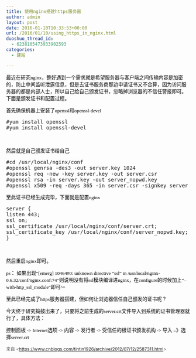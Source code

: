 ```yaml
---
title: 使用nginx搭建https服务器
author: admin
layout: post
date: 2016-01-10T10:33:53+00:00
url: /2016/01/10/using_https_in_nginx.html
duoshuo_thread_id:
  - 6238105473933902593
categories:
  - 建站

---
```

<span style="color: black; font-size: 10pt;"><span style="font-family: 微软雅黑;">最近在研究</span><span style="font-family: Verdana;">nginx</span><span style="font-family: 微软雅黑;">，整好遇到一个需求就是希望服务器与客户端之间传输内容是加密的，防止中间监听泄露信息，但是去证书服务商那边申请证书又不合算，因为访问服务器的都是内部人士，所以自己给自己颁发证书，忽略掉浏览器的不信任警报即可。下面是颁发证书和配置过程。</span><br /> </span>

<span style="color: black; font-size: 10pt;"><span style="font-family: 微软雅黑;">首先确保机器上安装了</span><span style="font-family: Verdana;">openssl</span><span style="font-family: 微软雅黑;">和</span><span style="font-family: Verdana;">openssl-devel</span><br /> </span>

<pre class="lang:default decode:true ">#yum install openssl
#yum install openssl-devel</pre>

&nbsp;

<span style="color: black; font-family: 微软雅黑; font-size: 10pt;">然后就是自己颁发证书给自己<br /> </span>

<pre class="lang:default decode:true">#cd /usr/local/nginx/conf
#openssl genrsa -des3 -out server.key 1024
#openssl req -new -key server.key -out server.csr
#openssl rsa -in server.key -out server_nopwd.key
#openssl x509 -req -days 365 -in server.csr -signkey server_nopwd.key -out server.crt</pre>

<span style="color: black; font-size: 10pt;"><span style="font-family: 微软雅黑;">至此证书已经生成完毕，下面就是配置</span><span style="font-family: Verdana;">nginx</span><br /> </span>

<pre class="lang:default decode:true ">server {
listen 443;
ssl on;
ssl_certificate /usr/local/nginx/conf/server.crt;
ssl_certificate_key /usr/local/nginx/conf/server_nopwd.key;
}</pre>

&nbsp;

<span style="color: black; font-size: 10pt;"><span style="font-family: 微软雅黑;">然后重启</span><span style="font-family: Verdana;">nginx</span><span style="font-family: 微软雅黑;">即可。</span><br /> </span>

<span style="color: black; font-size: 10pt;"><span style="font-family: Verdana;">ps</span><span style="font-family: 微软雅黑;">： 如果出现&#8221;</span><span style="font-family: Verdana;">[emerg] 10464#0: unknown directive &#8220;ssl&#8221; in /usr/local/nginx-0.6.32/conf/nginx.conf:74</span><span style="font-family: 微软雅黑;">&#8220;则说明没有将</span><span style="font-family: Verdana;">ssl</span><span style="font-family: 微软雅黑;">模块编译进</span><span style="font-family: Verdana;">nginx</span><span style="font-family: 微软雅黑;">，在</span><span style="font-family: Verdana;">configure</span><span style="font-family: 微软雅黑;">的时候加上&#8221;</span><span style="font-family: Verdana;">&#8211;with-http_ssl_module</span><span style="font-family: 微软雅黑;">&#8220;即可</span><span style="font-family: Verdana;">^^</span><br /> </span>

<span style="color: black; font-size: 10pt;"><span style="font-family: 微软雅黑;">至此已经完成了</span><span style="font-family: Verdana;">https</span><span style="font-family: 微软雅黑;">服务器搭建，但如何让浏览器信任自己颁发的证书呢？</span><br /> </span>

<span style="color: black; font-size: 10pt;"><span style="font-family: 微软雅黑;">今天终于研究捣鼓出来了，只要将之前生成的</span><span style="font-family: Verdana;">server.crt</span><span style="font-family: 微软雅黑;">文件导入到系统的证书管理器就行了，具体方法：</span><br /> </span>

<span style="color: black; font-size: 10pt;"><span style="font-family: 微软雅黑;">控制面板</span><span style="font-family: Verdana;"> -> Internet</span><span style="font-family: 微软雅黑;">选项</span><span style="font-family: Verdana;"> -> </span><span style="font-family: 微软雅黑;">内容</span><span style="font-family: Verdana;"> -> </span><span style="font-family: 微软雅黑;">发行者 </span><span style="font-family: Verdana;">-> </span><span style="font-family: 微软雅黑;">受信任的根证书颁发机构</span><span style="font-family: Verdana;"> -> </span><span style="font-family: 微软雅黑;">导入</span><span style="font-family: Verdana;"> &#8211;</span><span style="font-family: 微软雅黑;">》选择</span><span style="font-family: Verdana;">server.crt</span><br /> </span>

<span style="color: #595959; font-size: 9pt;">来自 <<a href="https://www.cnblogs.com/tintin1926/archive/2012/07/12/2587311.html">https://www.cnblogs.com/tintin1926/archive/2012/07/12/2587311.html</a>><br /> </span>